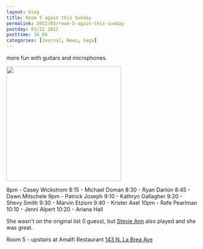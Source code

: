 ```yaml
---
layout: blog
title: Room 5 again this Sunday
permalink: 2012/03/room-5-again-this-sunday
postday: 03/22 2012
posttime: 16_04
categories: [Journal, News, Saga]
---
```


more fun with guitars and microphones.

<a href="http://blog.kristeraxel.com/wp-content/uploads/2012/03/microphone_vintage_mike_mic_sound_recording_sticker-p217046618120618483z8j38_400.jpg"><img src="http://blog.kristeraxel.com/wp-content/uploads/2012/03/microphone_vintage_mike_mic_sound_recording_sticker-p217046618120618483z8j38_400-300x300.jpg" alt="" title="microphone_vintage_mike_mic_sound_recording_sticker-p217046618120618483z8j38_400" width="300" height="300" class="aligncenter size-medium wp-image-1751" /></a>

8pm - Casey Wickstrom
8:15 - Michael Doman
8:30 - Ryan Darton
8:45 - Dawn Mitschele
9pm - Patrick Joseph
9:10 - Kathryn Gallagher
9:20 - Shevy Smith
9:30 - Marvin Etzioni
9:40 - Krister Axel
10pm - Rafe Pearlman   
10:10 - Jenni Alpert
10:20 - Ariana Hall

She wasn't on the original list (I guess), but <a href="https://www.facebook.com/pages/Stevie-Ann/107977435896946" title="Stevie Ann">Stevie Ann</a> also played and she was great.

Room 5 - upstairs at Amalfi Restaurant
<a href="http://www.bing.com/maps/default.aspx?v=2&pc=FACEBK&mid=8100&where1=143+N.+La+Brea+Ave.%2C+Los+Angeles%2C+CA+90036&FORM=FBKPL0&name=Room+5+Music&mkt=en-US" target="_blank">143 N. La Brea Ave</a>
